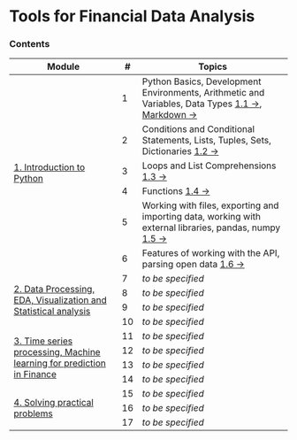 # Tools for Financial Data Analysis

<h3>Contents</h3>

<table>
  <thead>
    <tr>
      <th>Module</th>
      <th>#</th>
      <th>Topics</th>
    </tr>
  </thead>
  <tbody>
    <tr>
      <td rowspan=6><a href="">1. Introduction to Python</a></td>
      <td>1</td>
      <td>Python Basics, Development Environments, Arithmetic and Variables, Data Types <a href="lesson1.ipynb">1.1 →</a>, <a href="markdown.ipynb">Markdown →</a></td>
    </tr>
    <tr>
      <td>2</td>
      <td>Conditions and Conditional Statements, Lists, Tuples, Sets, Dictionaries <a href="lesson2.ipynb">1.2 →</a></td>
    </tr>
    <tr>
      <td>3</td>
      <td>Loops and List Comprehensions <a href="lesson3.ipynb">1.3 →</a></td>
    </tr>
    <tr>
      <td>4</td>
      <td>Functions <a href="lesson4.ipynb">1.4 →</a></td>
    </tr>
    <tr>
      <td>5</td>
      <td>Working with files, exporting and importing data, working with external libraries, pandas, numpy <a href="lesson5.ipynb">1.5 →</a></td>
    </tr>
    <tr>
      <td>6</td>
      <td>Features of working with the API, parsing open data <a href="lesson6.ipynb">1.6 →</a></td>
    </tr>
    <tr>
      <td rowspan=4><a href="">2. Data Processing, EDA, Visualization and Statistical analysis</a></td>
      <td>7</td>
      <td><i>to be specified</i></td>
    </tr>
    <tr>
      <td>8</td>
      <td><i>to be specified</i></td>
    </tr>
    <tr>
      <td>9</td>
      <td><i>to be specified</i></td>
    </tr>
    <tr>
      <td>10</td>
      <td><i>to be specified</i></td>
    </tr>
    <tr>
      <td rowspan=4><a href="">3. Time series processing, Machine learning for prediction in Finance</a></td>
      <td>11</td>
      <td><i>to be specified</i></td>
    </tr>
    <tr>
      <td>12</td>
      <td><i>to be specified</i></td>
    </tr>
    <tr>
      <td>13</td>
      <td><i>to be specified</i></td>
    </tr>
    <tr>
      <td>14</td>
      <td><i>to be specified</i></td>
    </tr>
    <tr>
      <td rowspan=4><a href="">4. Solving practical problems</a></td>
      <td>15</td>
      <td><i>to be specified</i></td>
    </tr>
    <tr>
      <td>16</td>
      <td><i>to be specified</i></td>
    </tr>
    <tr>
      <td>17</td>
      <td><i>to be specified</i></td>
    </tr>
  </tbody>
</table>
